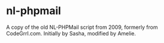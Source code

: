 # nl-phpmail
A copy of the old NL-PHPMail script from 2009, formerly from CodeGrrl.com. Initially by Sasha, modified by Amelie.
